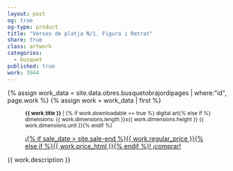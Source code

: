 ```yaml
---
layout: post
og: true
og-type: product
title: "Versos de platja N/1. Figura i Retrat" 
share: true
class: artwork
categories:
  - busquet
published: true
work: 3944
---
```


{% assign work_data = site.data.obres.busquetobrajordipages | where:"id", page.work %}
{% assign work = work_data | first %}
<figure>
  <div class="padding-artwork-container">
    <div class="embed-container embed-container_{{ work.aspect_ratio }}">
      <core-image sizing="cover" class="core-image-size" preload fade src="{{ work.featured_src }}"></core-image> 
    </div>
  </div>
  <figcaption>
    <p><small><strong>{{ work.title }}</strong> | {% if work.downloadable == true %} digital art{% else if %} dimensions: {{ work.dimensions.length }}x{{ work.dimensions.height }} {{ work.dimensions.unit }}{% endif %}</small></p>
    <p><a href="{{ work.permalink }}" class="btn btn-default btn-lg">¡{% if sale_date > site.sale-end %}{{ work.regular_price }}{% else if %}{{ work.price_html }}{% endif %}! ¡comprar! <i class="fa fa-credit-card"></i></a></p>
  </figcaption>
</figure>
<!--more-->
{{ work.description }}